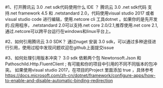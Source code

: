 #1、打开腾讯云 3.0 .net sdk代码使用什么 IDE ？
腾讯云 3.0 .net sdk代码 支持.net framework 4.5 和 .netstandard 2.0，代码使用visual studio 2017 或者visual studio code 进行编辑，使用.netcore cli 工具dotnet 。如果你的是先开发的.应用程序，.netstandard 2.0可以支持.net core 2.0/2.1,推荐使用.net core 2.1, 通过.netcore可以跨平台运行在windows和linux平台上。

#2、如何引用腾讯云 3.0 SDK？
通过nuget 安装 3.0 sdk，可以通过多种途径进行引用，使用过程中发现问题欢迎在github上面提交issue

#3、如何处理引用版本冲突？
3.0 sdk 依赖两个包 Newtonsoft.Json 和 Pathoschild.Http.FluentClient ; 有可能和你的项目中引用的不同不同版本的包冲突。 如果使用visual studio 2017，在项目的Project 里面添加 <AutoGenerateBindingRedirects>true</AutoGenerateBindingRedirects>  ，具体参考 https://docs.microsoft.com/zh-cn/dotnet/framework/configure-apps/how-to-enable-and-disable-automatic-binding-redirection
